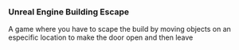 ### Unreal Engine Building Escape

A game where you have to scape the build by moving objects on an especific location to make the door open and then leave